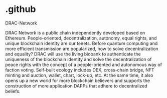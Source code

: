 # .github
DRAC-Network

DRAC Network is a public chain independently developed based on Ethereum. People-oriented, decentralization, autonomy, equal rights, and unique blockchain identity are our tenets. Before quantum computing and more efficient transmission are popularized, how to solve decentralization and equality? DRAC will use the living biobank to authenticate the uniqueness of the blockchain identity and solve the decentralization of peace rights with the concept of a people-oriented and autonomous way of faction voting. Self-built ecology includes DEX, cross-chain bridge, NFT minting and auction, wallet, chart, lock-up, etc. At the same time, it also opens up a new world for more blockchain believers and supports the construction of more application DAPPs that adhere to decentralized beliefs.
